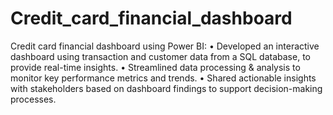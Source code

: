 # Credit_card_financial_dashboard
Credit card financial dashboard using Power BI: • Developed an interactive dashboard using transaction and customer data from a SQL database, to provide real-time insights. • Streamlined data processing & analysis to monitor key performance metrics and trends. • Shared actionable insights with stakeholders based on dashboard findings to support decision-making processes.
